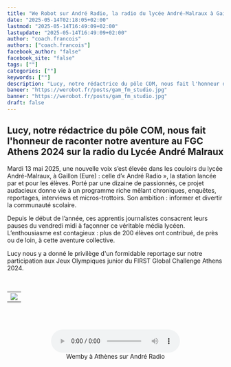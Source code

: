 ```yaml
---
title: "We Robot sur André Radio, la radio du lycée André-Malraux à Gaillon"
date: "2025-05-14T02:18:05+02:00"
lastmod: "2025-05-14T16:49:09+02:00"
lastupdate: "2025-05-14T16:49:09+02:00"
author: "coach.francois"
authors: ["coach.francois"]
facebook_author: "false"
facebook_site: "false"
tags: [""]
categories: [""]
keywords: [""]
description: "Lucy, notre rédactrice du pôle COM, nous fait l'honneur de raconter notre aventure au FGC Athens 2024 sur la radio du Lycée André Malraux"
baneer: "https://werobot.fr/posts/gam_fm_studio.jpg"
banner: "https://werobot.fr/posts/gam_fm_studio.jpg"
draft: false
---
```

## Lucy, notre rédactrice du pôle COM, nous fait l'honneur de raconter notre aventure au FGC Athens 2024 sur la radio du Lycée André Malraux

Mardi 13 mai 2025, une nouvelle voix s’est élevée dans les couloirs du lycée André-Malraux, à Gaillon (Eure) : celle d’« André Radio », la station lancée par et pour les élèves. Porté par une dizaine de passionnés, ce projet audacieux donne vie à un programme riche mêlant chroniques, enquêtes, reportages, interviews et micros-trottoirs. Son ambition : informer et divertir la communauté scolaire.

Depuis le début de l’année, ces apprentis journalistes consacrent leurs pauses du vendredi midi à façonner ce véritable média lycéen. L’enthousiasme est contagieux : plus de 200 élèves ont contribué, de près ou de loin, à cette aventure collective.

Lucy nous y a donné le privilège d'un formidable reportage sur notre participation aux Jeux Olympiques junior du FIRST Global Challenge Athens 2024.


<br>
<center>
<table width="60%">
<tr>
<td><img src="https://werobot.fr/posts/GAM-FM-Gaillon.jpg"></td>
</tr>
</table>
</center>
<br><br>


<center>
<figure>
  	<audio controls src="https://werobot.fr/posts/radio_du_lycee_a_athenes.mp3"></audio>
	<figcaption>Wemby à Athènes sur André Radio</figcaption>
</figure>
</center>





